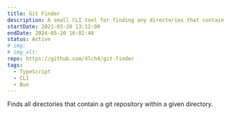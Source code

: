 ```yaml
---
title: Git Finder
description: A small CLI tool for finding any directories that contain a git repository.
startDate: 2021-03-20 13:12:00
endDate: 2024-05-20 16:02:48
status: Active
# img:
# img_alt:
repo: https://github.com/4lch4/git-finder
tags:
  - TypeScript
  - CLI
  - Bun
---
```


Finds all directories that contain a git repository within a given directory.
